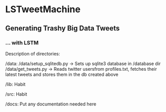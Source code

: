 # LSTweetMachine 
## Generating Trashy Big Data Tweets
### ... with LSTM

Description of directories:

/data:
/data/setup_sqlitedb.py -> Sets up sqlite3 database in /database dir 
/data/get_tweets.py -> Reads twitter usersfrom profiles.txt, fetches their latest tweets and stores them in the db created above

/lib: 
Habit

/src:
Habit

/docs:
Put any documentation needed here


